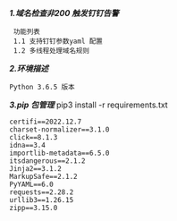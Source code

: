 ***1.域名检查非200 触发钉钉告警***

```
 功能列表
 1.1 支持钉钉参数yaml 配置
 1.2 多线程处理域名规则
```

***2.环境描述***
```
Python 3.6.5 版本
```

***3.pip 包管理***
pip3 install -r requirements.txt
```
certifi==2022.12.7
charset-normalizer==3.1.0
click==8.1.3
idna==3.4
importlib-metadata==6.5.0
itsdangerous==2.1.2
Jinja2==3.1.2
MarkupSafe==2.1.2
PyYAML==6.0
requests==2.28.2
urllib3==1.26.15
zipp==3.15.0
```

